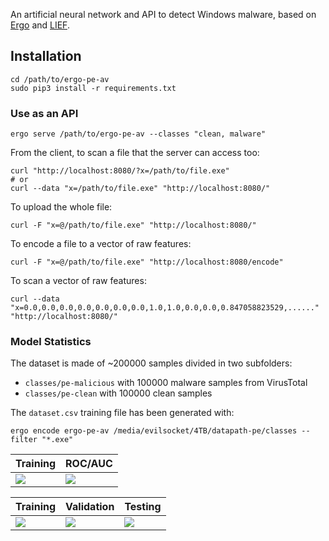 An artificial neural network and API to detect Windows malware, based on [Ergo](https://github.com/evilsocket/ergo) and [LIEF](https://lief.quarkslab.com/).

## Installation

    cd /path/to/ergo-pe-av
    sudo pip3 install -r requirements.txt

### Use as an API

    ergo serve /path/to/ergo-pe-av --classes "clean, malware"

From the client, to scan a file that the server can access too:

    curl "http://localhost:8080/?x=/path/to/file.exe"
    # or
    curl --data "x=/path/to/file.exe" "http://localhost:8080/"

To upload the whole file:

    curl -F "x=@/path/to/file.exe" "http://localhost:8080/"

To encode a file to a vector of raw features:
    
    curl -F "x=@/path/to/file.exe" "http://localhost:8080/encode"

To scan a vector of raw features:

    curl --data "x=0.0,0.0,0.0,0.0,0.0,0.0,0.0,1.0,1.0,0.0,0.0,0.847058823529,......" "http://localhost:8080/"

### Model Statistics

The dataset is made of ~200000 samples divided in two subfolders:

- `classes/pe-malicious` with 100000 malware samples from VirusTotal
- `classes/pe-clean` with 100000 clean samples

The `dataset.csv` training file has been generated with:

    ergo encode ergo-pe-av /media/evilsocket/4TB/datapath-pe/classes --filter "*.exe"

| Training | ROC/AUC |
|----------|---------|
![](https://raw.githubusercontent.com/evilsocket/ergo-pe-av/master/history.png) | ![](https://raw.githubusercontent.com/evilsocket/ergo-pe-av/master/roc.png) |

| Training | Validation | Testing |
|----------|------------|---------|
![](https://raw.githubusercontent.com/evilsocket/ergo-pe-av/master/training_cm.png) | ![](https://raw.githubusercontent.com/evilsocket/ergo-pe-av/master/validation_cm.png) | ![](https://raw.githubusercontent.com/evilsocket/ergo-pe-av/master/test_cm.png) |
